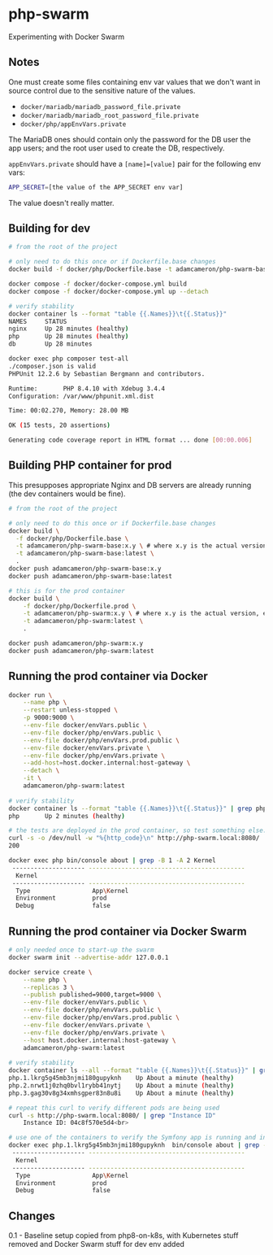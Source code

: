 # php-swarm
Experimenting with Docker Swarm

## Notes

One must create some files containing env var values that we don't want
in source control due to the sensitive nature of the values.

* `docker/mariadb/mariadb_password_file.private`
* `docker/mariadb/mariadb_root_password_file.private`
* `docker/php/appEnvVars.private`

The MariaDB ones should contain only the password for the DB user the app users;
and the root user used to create the DB, respectively.

`appEnvVars.private` should have a `[name]=[value]` pair for the following env vars:

```bash
APP_SECRET=[the value of the APP_SECRET env var]
```
The value doesn't really matter.


## Building for dev

```bash
# from the root of the project

# only need to do this once or if Dockerfile.base changes
docker build -f docker/php/Dockerfile.base -t adamcameron/php-swarm-base .

docker compose -f docker/docker-compose.yml build
docker compose -f docker/docker-compose.yml up --detach

# verify stability
docker container ls --format "table {{.Names}}\t{{.Status}}"
NAMES     STATUS
nginx     Up 28 minutes (healthy)
php       Up 28 minutes (healthy)
db        Up 28 minutes

docker exec php composer test-all
./composer.json is valid
PHPUnit 12.2.6 by Sebastian Bergmann and contributors.

Runtime:       PHP 8.4.10 with Xdebug 3.4.4
Configuration: /var/www/phpunit.xml.dist

Time: 00:02.270, Memory: 28.00 MB

OK (15 tests, 20 assertions)

Generating code coverage report in HTML format ... done [00:00.006]
```

## Building PHP container for prod

This presupposes appropriate Nginx and DB servers are already running
(the dev containers would be fine).

```bash
# from the root of the project

# only need to do this once or if Dockerfile.base changes
docker build \
  -f docker/php/Dockerfile.base \
  -t adamcameron/php-swarm-base:x.y \ # where x.y is the actual version, e.g. 0.6 \
  -t adamcameron/php-swarm-base:latest \
  .
docker push adamcameron/php-swarm-base:x.y 
docker push adamcameron/php-swarm-base:latest

# this is for the prod container
docker build \
    -f docker/php/Dockerfile.prod \
    -t adamcameron/php-swarm:x.y \ # where x.y is the actual version, e.g. 0.6 \
    -t adamcameron/php-swarm:latest \
    .

docker push adamcameron/php-swarm:x.y
docker push adamcameron/php-swarm:latest
```

## Running the prod container via Docker

```bash
docker run \
    --name php \
    --restart unless-stopped \
    -p 9000:9000 \
    --env-file docker/envVars.public \
    --env-file docker/php/envVars.public \
    --env-file docker/php/envVars.prod.public \
    --env-file docker/envVars.private \
    --env-file docker/php/envVars.private \
    --add-host=host.docker.internal:host-gateway \
    --detach \
    -it \
    adamcameron/php-swarm:latest
    
# verify stability
docker container ls --format "table {{.Names}}\t{{.Status}}" | grep php
php       Up 2 minutes (healthy)

# the tests are deployed in the prod container, so test something else:
curl -s -o /dev/null -w "%{http_code}\n" http://php-swarm.local:8080/
200

docker exec php bin/console about | grep -B 1 -A 2 Kernel
 -------------------- -------------------------------------------
  Kernel
 -------------------- -------------------------------------------
  Type                 App\Kernel
  Environment          prod
  Debug                false
```

## Running the prod container via Docker Swarm

```bash
# only needed once to start-up the swarm
docker swarm init --advertise-addr 127.0.0.1

docker service create \
    --name php \
    --replicas 3 \
    --publish published=9000,target=9000 \
    --env-file docker/envVars.public \
    --env-file docker/php/envVars.public \
    --env-file docker/php/envVars.prod.public \
    --env-file docker/envVars.private \
    --env-file docker/php/envVars.private \
    --host host.docker.internal:host-gateway \
    adamcameron/php-swarm:latest
    
# verify stability
docker container ls --all --format "table {{.Names}}\t{{.Status}}" | grep php
php.1.lkrg5g45mb3njmi180gupyknh    Up About a minute (healthy)
php.2.nrwt1j0zhq0bvl1rybb41nytj    Up About a minute (healthy)
php.3.gag30v8g34xmhsgper83n8u8i    Up About a minute (healthy)

# repeat this curl to verify different pods are being used
curl -s http://php-swarm.local:8080/ | grep "Instance ID"
    Instance ID: 04c8f570e5d4<br>

# use one of the containers to verify the Symfony app is running and in prod mode
docker exec php.1.lkrg5g45mb3njmi180gupyknh  bin/console about | grep -B 1 -A 2 Kernel
 -------------------- -------------------------------------------
  Kernel
 -------------------- -------------------------------------------
  Type                 App\Kernel
  Environment          prod
  Debug                false
```

## Changes

0.1 - Baseline setup copied from php8-on-k8s, with Kubernetes stuff removed and Docker Swarm stuff for dev env added
